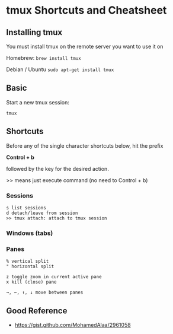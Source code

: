 # tmux Shortcuts and Cheatsheet

## Installing tmux

You must install tmux on the remote server you want to use it on

Homebrew:
`brew install tmux`

Debian / Ubuntu
`sudo apt-get install tmux`

## Basic

Start a new tmux session:

`tmux`

## Shortcuts

Before any of the single character shortcuts below, hit the prefix

__Control + b__

followed by the key for the desired action.

\>\> means just execute command (no need to Control + b)

### Sessions
```
s list sessions
d detach/leave from session
>> tmux attach: attach to tmux session 
```

### Windows (tabs)

### Panes

```
% vertical split
" horizontal split

z toggle zoom in current active pane
x kill (close) pane

→, ←, ↑, ↓ move between panes
```

## Good Reference
* https://gist.github.com/MohamedAlaa/2961058

